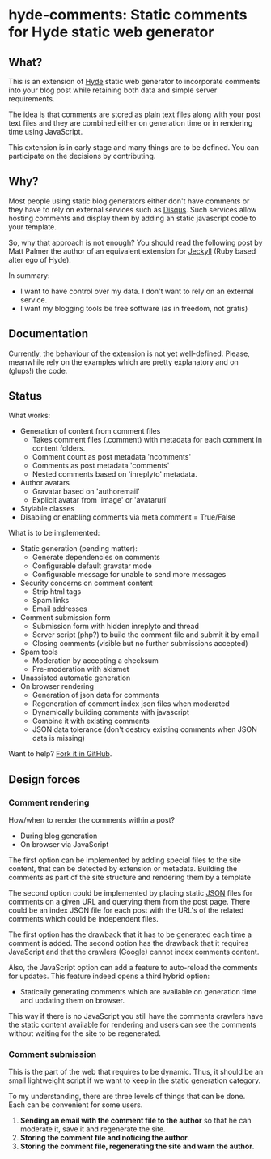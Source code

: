 hyde-comments: Static comments for Hyde static web generator
============================================================

What?
-----

This is an extension of [Hyde] static web generator to incorporate
comments into your blog post while retaining both data and
simple server requirements.

The idea is that comments are stored as plain text files along
with your post text files and they are combined either on
generation time or in rendering time using JavaScript.

This extension is in early stage and many things are to be defined.
You can participate on the decisions by contributing.

Why?
----

Most people using static blog generators either don't have comments
or they have to rely on external services such as [Disqus].
Such services allow hosting comments and display them by
adding an static javascript code to your template.

So, why that approach is not enough?
You should read the following [post][JeckyllStaticCommentsPost] by Matt Palmer
the author of an equivalent extension for [Jeckyll] (Ruby based alter ego of Hyde).

In summary:

* I want to have control over my data. I don't want to rely on an external service.
* I want my blogging tools be free software (as in freedom, not gratis)

Documentation
-------------

Currently, the behaviour of the extension is not yet well-defined.
Please, meanwhile rely on the examples which are pretty explanatory and on (glups!) the code.

Status
------

What works:

- Generation of content from comment files
	- Takes comment files (.comment) with metadata for each comment in content folders.
	- Comment count as post metadata 'ncomments'
	- Comments as post metadata 'comments'
	- Nested comments based on 'inreplyto' metadata.
- Author avatars
	- Gravatar based on 'authoremail'
	- Explicit avatar from 'image' or 'avataruri'
- Stylable classes
- Disabling or enabling comments via meta.comment = True/False

What is to be implemented:

- Static generation (pending matter):
	- Generate dependencies on comments
	- Configurable default gravatar mode
	- Configurable message for unable to send more messages
- Security concerns on comment content
	- Strip html tags
	- Spam links
	- Email addresses
- Comment submission form
	- Submission form with hidden inreplyto and thread
	- Server script (php?) to build the comment file and submit it by email
	- Closing comments (visible but no further submissions accepted)
- Spam tools
	- Moderation by accepting a checksum
	- Pre-moderation with akismet
- Unassisted automatic generation
- On browser rendering
	- Generation of json data for comments
	- Regeneration of comment index json files when moderated
	- Dynamically building comments with javascript
	- Combine it with existing comments
	- JSON data tolerance (don't destroy existing comments when JSON data is missing)

Want to help? [Fork it in GitHub][GitHupHydeComments].

Design forces
-------------

### Comment rendering

How/when to render the comments within a post?

* During blog generation
* On browser via JavaScript

The first option can be implemented by adding special files to the site content,
that can be detected by extension or metadata.
Building the comments as part of the site structure
and rendering them by a template

The second option could be implemented
by placing static [JSON] files for comments on a given URL
and querying them from the post page.
There could be an index JSON file for each post with the URL's of the related comments which could be independent files.

The first option has the drawback that it has to be generated each time a comment is added.
The second option has the drawback that it requires JavaScript and that the crawlers (Google) cannot index comments content.

Also, the JavaScript option can add a feature to auto-reload the comments for updates.
This feature indeed opens a third hybrid option:

* Statically generating comments which are available on generation time and updating them on browser.

This way if there is no JavaScript you still have the comments
crawlers have the static content available for rendering
and users can see the comments without waiting for the site to be regenerated.

### Comment submission

This is the part of the web that requires to be dynamic.
Thus, it should be an small lightweight script if we want to keep in the static generation category.

To my understanding, there are three levels of things that can be done.
Each can be convenient for some users.

1. **Sending an email with the comment file to the author** so that he can moderate it, save it and regenerate the site.
2. **Storing the comment file and noticing the author**.
3. **Storing the comment file, regenerating the site and warn the author**.



[Hyde]: http://ringce.com/hyde
[Disqus]: http://disqus
[JeckyllStaticCommentsPost]: http://hezmatt.org/~mpalmer/blog/2011/07/19/static-comments-in-jekyll.html
[Jeckyll]: http://jekyllrb.com/
[JSON]: http://json.org
[GitHupHydeComments]: https://github.com/vokimon/hyde-comments




